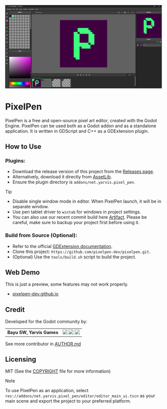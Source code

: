 <img src="https://raw.githubusercontent.com/pixelpen-dev/pixelpen/main/screenshot.png">

# PixelPen

PixelPen is a free and open-source pixel art editor, created with the Godot Engine. PixelPen can be used both as a Godot addon and as a standalone application. It is written in GDScript and C++ as a GDExtension plugin.

## How to Use

### Plugins:
- Download the release version of this project from the [Releases page](https://github.com/pixelpen-dev/pixelpen/releases).
- Alternatively, download it directly from [AssetLib](https://godotengine.org/asset-library/asset/3023).
- Ensure the plugin directory is `addons/net.yarvis.pixel_pen`.

> [!TIP]
> - Disable single window mode in editor. When PixelPen launch, it will be in separate window.
> - Use pen tablet driver to `wintab` for windows in project settings.
> - You can also use our recent commit build here [Artifact](https://github.com/pixelpen-dev/pixelpen/actions). Please be careful, make sure to backup your project first before using it.

### Build from Source (Optional):
- Refer to the official [GDExtension documentation](https://docs.godotengine.org/en/stable/tutorials/scripting/gdextension/gdextension_cpp_example.html).
- Clone this project: `https://github.com/pixelpen-dev/pixelpen.git`.
- (Optional) Use the `tools/build.sh` script to build the project.

## Web Demo

This is just a preview, some features may not work properly.

- [pixelpen-dev.github.io](https://pixelpen-dev.github.io/)

## Credit
Developed for the Godot community by:

|||
|--|--|
| **Bayu SW, Yarvis Games** | [<img src="https://cdn.jsdelivr.net/npm/bootstrap-icons@1.11.3/icons/twitter-x.svg" width="24"/>](https://x.com/yarvisdev) [<img src="https://cdn.jsdelivr.net/npm/bootstrap-icons@1.11.3/icons/github.svg" width="24"/>](https://github.com/bayu-sw) [<img src="https://cdn.jsdelivr.net/npm/bootstrap-icons@1.11.3/icons/globe.svg" width="24"/>](https://yarvis.net/) |

See more contributor in [AUTHOR.md](https://github.com/pixelpen-dev/pixelpen/blob/main/AUTHOR.md)


## Licensing

MIT (See the [COPYRIGHT](https://github.com/pixelpen-dev/pixelpen/blob/main/COPYRIGHT.txt) file for more information)


> [!NOTE]
>To use PixelPen as an application, select `res://addons/net.yarvis.pixel_pen/editor/editor_main_ui.tscn` as your main scene and export the project to your preferred platform.
